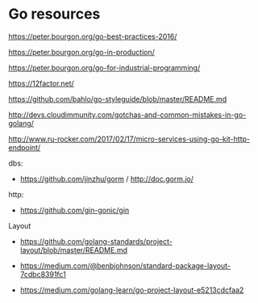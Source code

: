 # Go resources

https://peter.bourgon.org/go-best-practices-2016/

https://peter.bourgon.org/go-in-production/

https://peter.bourgon.org/go-for-industrial-programming/

https://12factor.net/

https://github.com/bahlo/go-styleguide/blob/master/README.md

http://devs.cloudimmunity.com/gotchas-and-common-mistakes-in-go-golang/

http://www.ru-rocker.com/2017/02/17/micro-services-using-go-kit-http-endpoint/

dbs:

* https://github.com/jinzhu/gorm  / http://doc.gorm.io/

http:

* https://github.com/gin-gonic/gin

Layout

* https://github.com/golang-standards/project-layout/blob/master/README.md

* https://medium.com/@benbjohnson/standard-package-layout-7cdbc8391fc1

* https://medium.com/golang-learn/go-project-layout-e5213cdcfaa2
